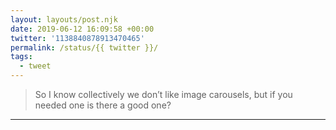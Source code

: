 ```yaml
---
layout: layouts/post.njk
date: 2019-06-12 16:09:58 +00:00
twitter: '1138840878913470465'
permalink: /status/{{ twitter }}/
tags: 
  - tweet
---
```


> So I know collectively we don’t like image carousels, but if you needed one is there a good one?

---
